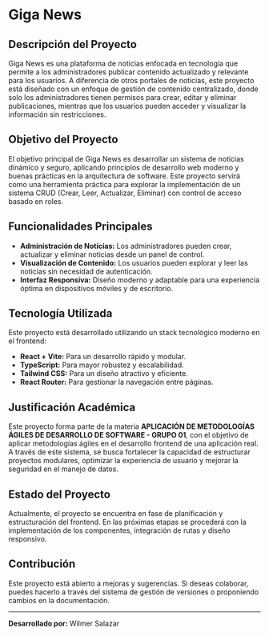 # Giga News

## Descripción del Proyecto
Giga News es una plataforma de noticias enfocada en tecnología que permite a los administradores publicar contenido actualizado y relevante para los usuarios. A diferencia de otros portales de noticias, este proyecto está diseñado con un enfoque de gestión de contenido centralizado, donde solo los administradores tienen permisos para crear, editar y eliminar publicaciones, mientras que los usuarios pueden acceder y visualizar la información sin restricciones.

## Objetivo del Proyecto
El objetivo principal de Giga News es desarrollar un sistema de noticias dinámico y seguro, aplicando principios de desarrollo web moderno y buenas prácticas en la arquitectura de software. Este proyecto servirá como una herramienta práctica para explorar la implementación de un sistema CRUD (Crear, Leer, Actualizar, Eliminar) con control de acceso basado en roles.

## Funcionalidades Principales
- **Administración de Noticias:** Los administradores pueden crear, actualizar y eliminar noticias desde un panel de control.
- **Visualización de Contenido:** Los usuarios pueden explorar y leer las noticias sin necesidad de autenticación.
- **Interfaz Responsiva:** Diseño moderno y adaptable para una experiencia óptima en dispositivos móviles y de escritorio.

## Tecnología Utilizada
Este proyecto está desarrollado utilizando un stack tecnológico moderno en el frontend:
- **React + Vite:** Para un desarrollo rápido y modular.
- **TypeScript:** Para mayor robustez y escalabilidad.
- **Tailwind CSS:** Para un diseño atractivo y eficiente.
- **React Router:** Para gestionar la navegación entre páginas.

## Justificación Académica
Este proyecto forma parte de la materia **APLICACIÓN DE METODOLOGÍAS ÁGILES DE DESARROLLO DE SOFTWARE - GRUPO 01**, con el objetivo de aplicar metodologías ágiles en el desarrollo frontend de una aplicación real. A través de este sistema, se busca fortalecer la capacidad de estructurar proyectos modulares, optimizar la experiencia de usuario y mejorar la seguridad en el manejo de datos.

## Estado del Proyecto
Actualmente, el proyecto se encuentra en fase de planificación y estructuración del frontend. En las próximas etapas se procederá con la implementación de los componentes, integración de rutas y diseño responsivo.

## Contribución
Este proyecto está abierto a mejoras y sugerencias. Si deseas colaborar, puedes hacerlo a través del sistema de gestión de versiones o proponiendo cambios en la documentación.

---
**Desarrollado por:** Wilmer Salazar


